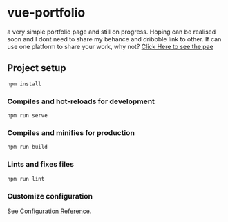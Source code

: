 # vue-portfolio
a very simple portfolio page and still on progress. Hoping can be realised soon and I dont need to share my behance and dribbble link to other. If can use one platform to share your work, why not?
[Click Here to see the pae](https://wafa-porto.netlify.app/#/)

## Project setup
```
npm install
```

### Compiles and hot-reloads for development
```
npm run serve
```

### Compiles and minifies for production
```
npm run build
```

### Lints and fixes files
```
npm run lint
```

### Customize configuration
See [Configuration Reference](https://cli.vuejs.org/config/).
